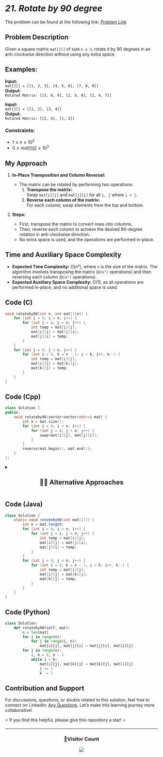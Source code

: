# _21. Rotate by 90 degree_

The problem can be found at the following link: [Problem Link](https://www.geeksforgeeks.org/problems/rotate-by-90-degree-1587115621/1)

## Problem Description

Given a square matrix `mat[][]` of size `n x n`, rotate it by 90 degrees in an anti-clockwise direction without using any extra space.

## Examples:

**Input:**  
`mat[][] = [[1, 2, 3], [4, 5, 6], [7, 8, 9]]`  
**Output:**  
`Rotated Matrix: [[3, 6, 9], [2, 5, 8], [1, 4, 7]]`

**Input:**  
`mat[][] = [[1, 2], [3, 4]]`  
**Output:**  
`Rotated Matrix: [[2, 4], [1, 3]]`

### Constraints:

- $`1 ≤ n ≤ 10^2`$
- $`0 ≤ mat[i][j] ≤ 10^3`$

## My Approach

1. **In-Place Transposition and Column Reversal:**

   - The matrix can be rotated by performing two operations:
     1. **Transpose the matrix:**  
        Swap `mat[i][j]` and `mat[j][i]` for all `i, j` where `i < j`.
     2. **Reverse each column of the matrix:**  
        For each column, swap elements from the top and bottom.

2. **Steps:**
   - First, transpose the matrix to convert rows into columns.
   - Then, reverse each column to achieve the desired 90-degree rotation in anti-clockwise direction.
   - No extra space is used, and the operations are performed in-place.

## Time and Auxiliary Space Complexity

- **Expected Time Complexity:** O(n²), where `n` is the size of the matrix. The algorithm involves transposing the matrix (`O(n²)` operations) and then reversing each column (`O(n²)` operations).
- **Expected Auxiliary Space Complexity:** O(1), as all operations are performed in-place, and no additional space is used.

## Code (C)

```c
void rotateby90(int n, int mat[][n]) {
    for (int i = 0; i < n; i++) {
        for (int j = i; j < n; j++) {
            int temp = mat[i][j];
            mat[i][j] = mat[j][i];
            mat[j][i] = temp;
        }
    }
    for (int j = 0; j < n; j++) {
        for (int i = 0, k = n - 1; i < k; i++, k--) {
            int temp = mat[i][j];
            mat[i][j] = mat[k][j];
            mat[k][j] = temp;
        }
    }
}
```

## Code (Cpp)

```cpp
class Solution {
public:
    void rotateby90(vector<vector<int>>& mat) {
        int n = mat.size();
        for (int i = 0; i < n; i++) {
            for (int j = i; j < n; j++) {
                swap(mat[i][j], mat[j][i]);
            }
        }
        reverse(mat.begin(), mat.end());
    }
};
```

<details>
  <summary><h2 align='center'>👨‍💻 Alternative Approaches</h2></summary>

## Code (Cpp)

```cpp
class Solution {
public:
    void rotateby90(vector<vector<int>>& mat) {
        int n = mat.size();
        for (int i = 0; i < n; i++) {
            for (int j = i; j < n; j++) {
                swap(mat[i][j], mat[j][i]);
            }
        }
        for (int j = 0; j < n; j++) {
            for (int i = 0, k = n - 1; i < k; i++, k--) {
                swap(mat[i][j], mat[k][j]);
            }
        }
    }
};
```

</details>

## Code (Java)

```java
class Solution {
    static void rotateby90(int mat[][]) {
        int n = mat.length;
        for (int i = 0; i < n; i++) {
            for (int j = i; j < n; j++) {
                int temp = mat[i][j];
                mat[i][j] = mat[j][i];
                mat[j][i] = temp;
            }
        }
        for (int j = 0; j < n; j++) {
            for (int i = 0, k = n - 1; i < k; i++, k--) {
                int temp = mat[i][j];
                mat[i][j] = mat[k][j];
                mat[k][j] = temp;
            }
        }
    }
}
```

## Code (Python)

```python
class Solution:
    def rotateby90(self, mat):
        n = len(mat)
        for i in range(n):
            for j in range(i, n):
                mat[i][j], mat[j][i] = mat[j][i], mat[i][j]
        for j in range(n):
            i, k = 0, n - 1
            while i < k:
                mat[i][j], mat[k][j] = mat[k][j], mat[i][j]
                i += 1
                k -= 1
```

## Contribution and Support

For discussions, questions, or doubts related to this solution, feel free to connect on LinkedIn: [Any Questions](https://www.linkedin.com/in/patel-hetkumar-sandipbhai-8b110525a/). Let’s make this learning journey more collaborative!

⭐ If you find this helpful, please give this repository a star! ⭐

---

<div align="center">
  <h3><b>📍Visitor Count</b></h3>
</div>

<p align="center">
  <img src="https://visitor-badge.laobi.icu/badge?page_id=Hunterdii.GeeksforGeeks-POTD" />
</p>
